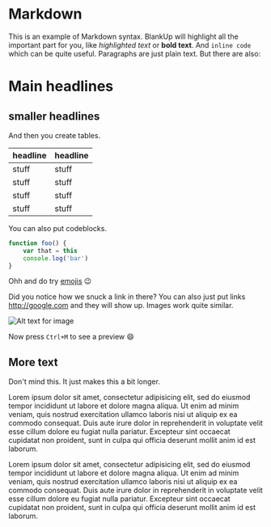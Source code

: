 # Markdown

This is an example of Markdown syntax. BlankUp will highlight all the important part for you, like *highlighted text* or **bold text**. And `inline code` which can be quite useful. Paragraphs are just plain text. But there are also:

# Main headlines

## smaller headlines

And then you create tables.

| headline | headline |
| --- | --- |
| stuff | stuff |
| stuff | stuff |
| stuff | stuff |
| stuff | stuff |

You can also put codeblocks.

```javascript
function foo() {
	var that = this
	console.log('bar')
}
```

Ohh and do try [emojis](http://www.webpagefx.com/tools/emoji-cheat-sheet/) :wink:

Did you notice how we snuck a link in there? You can also just put links http://google.com and they will show up. Images work quite similar.

![Alt text for image](http://lorempixel.com/output/nature-q-c-640-480-10.jpg)

Now press `Ctrl+M` to see a preview :smile:

## More text

Don't mind this. It just makes this a bit longer.

Lorem ipsum dolor sit amet, consectetur adipisicing elit, sed do eiusmod tempor incididunt ut labore et dolore magna aliqua. Ut enim ad minim veniam, quis nostrud exercitation ullamco laboris nisi ut aliquip ex ea commodo consequat. Duis aute irure dolor in reprehenderit in voluptate velit esse cillum dolore eu fugiat nulla pariatur. Excepteur sint occaecat cupidatat non proident, sunt in culpa qui officia deserunt mollit anim id est laborum.

Lorem ipsum dolor sit amet, consectetur adipisicing elit, sed do eiusmod tempor incididunt ut labore et dolore magna aliqua. Ut enim ad minim veniam, quis nostrud exercitation ullamco laboris nisi ut aliquip ex ea commodo consequat. Duis aute irure dolor in reprehenderit in voluptate velit esse cillum dolore eu fugiat nulla pariatur. Excepteur sint occaecat cupidatat non proident, sunt in culpa qui officia deserunt mollit anim id est laborum.
